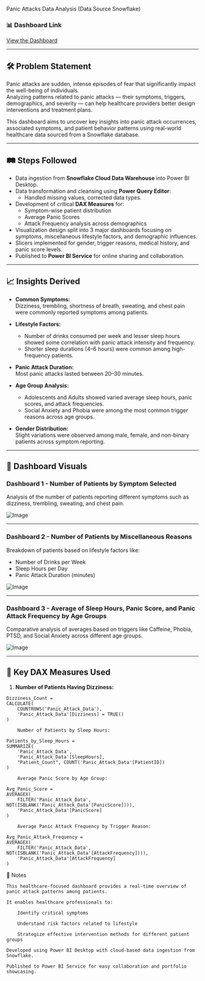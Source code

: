 Panic Attacks Data Analysis (Data Source Snowflake)

### 📊 Dashboard Link
[View the Dashboard](https://app.powerbi.com/links/ZX9NBiqbKi?ctid=902549a3-b690-4dc6-b1fc-d8522ac75e80&pbi_source=linkShare)

---

## 🛠 Problem Statement

Panic attacks are sudden, intense episodes of fear that significantly impact the well-being of individuals.  
Analyzing patterns related to panic attacks — their symptoms, triggers, demographics, and severity — can help healthcare providers better design interventions and treatment plans.

This dashboard aims to uncover key insights into panic attack occurrences, associated symptoms, and patient behavior patterns using real-world healthcare data sourced from a Snowflake database.

---

## 🛤 Steps Followed

- Data ingestion from **Snowflake Cloud Data Warehouse** into Power BI Desktop.
- Data transformation and cleansing using **Power Query Editor**:
  - Handled missing values, corrected data types.
- Development of critical **DAX Measures** for:
  - Symptom-wise patient distribution
  - Average Panic Scores
  - Attack Frequency analysis across demographics
- Visualization design split into 3 major dashboards focusing on symptoms, miscellaneous lifestyle factors, and demographic influences.
- Slicers implemented for gender, trigger reasons, medical history, and panic score levels.
- Published to **Power BI Service** for online sharing and collaboration.

---

## 📈 Insights Derived

- **Common Symptoms:**  
  Dizziness, trembling, shortness of breath, sweating, and chest pain were commonly reported symptoms among patients.

- **Lifestyle Factors:**  
  - Number of drinks consumed per week and lesser sleep hours showed some correlation with panic attack intensity and frequency.
  - Shorter sleep durations (4–6 hours) were common among high-frequency patients.

- **Panic Attack Duration:**  
  Most panic attacks lasted between 20–30 minutes.

- **Age Group Analysis:**  
  - Adolescents and Adults showed varied average sleep hours, panic scores, and attack frequencies.
  - Social Anxiety and Phobia were among the most common trigger reasons across age groups.

- **Gender Distribution:**  
  Slight variations were observed among male, female, and non-binary patients across symptom reporting.

---

## 📸 Dashboard Visuals

### Dashboard 1 - Number of Patients by Symptom Selected

Analysis of the number of patients reporting different symptoms such as dizziness, trembling, sweating, and chest pain.

![Image](https://github.com/user-attachments/assets/49ffcd29-4298-49c3-9a7e-db1f081db7ae)

---

### Dashboard 2 - Number of Patients by Miscellaneous Reasons

Breakdown of patients based on lifestyle factors like:
- Number of Drinks per Week
- Sleep Hours per Day
- Panic Attack Duration (minutes)

![Image](https://github.com/user-attachments/assets/85bd18af-eb66-4aa5-a3fd-cb19ac22fc56)

---

### Dashboard 3 - Average of Sleep Hours, Panic Score, and Panic Attack Frequency by Age Groups

Comparative analysis of averages based on triggers like Caffeine, Phobia, PTSD, and Social Anxiety across different age groups.

![Image](https://github.com/user-attachments/assets/38a22088-e641-40a4-80a6-1f29eac300b6)

---

## 🧠 Key DAX Measures Used

1. **Number of Patients Having Dizziness:**
```DAX
Dizziness_Count = 
CALCULATE(
    COUNTROWS('Panic_Attack_Data'),
    'Panic_Attack_Data'[Dizziness] = TRUE()
)

    Number of Patients by Sleep Hours:

Patients_by_Sleep_Hours = 
SUMMARIZE(
    'Panic_Attack_Data',
    'Panic_Attack_Data'[SleepHours],
    "Patient_Count", COUNT('Panic_Attack_Data'[PatientID])
)

    Average Panic Score by Age Group:

Avg_Panic_Score = 
AVERAGEX(
    FILTER('Panic_Attack_Data', NOT(ISBLANK('Panic_Attack_Data'[PanicScore]))),
    'Panic_Attack_Data'[PanicScore]
)

    Average Panic Attack Frequency by Trigger Reason:

Avg_Panic_Attack_Frequency = 
AVERAGEX(
    FILTER('Panic_Attack_Data', NOT(ISBLANK('Panic_Attack_Data'[AttackFrequency]))),
    'Panic_Attack_Data'[AttackFrequency]
)

```
📢 Notes

    This healthcare-focused dashboard provides a real-time overview of panic attack patterns among patients.

    It enables healthcare professionals to:

        Identify critical symptoms

        Understand risk factors related to lifestyle

        Strategize effective intervention methods for different patient groups

    Developed using Power BI Desktop with cloud-based data ingestion from Snowflake.

    Published to Power BI Service for easy collaboration and portfolio showcasing.

